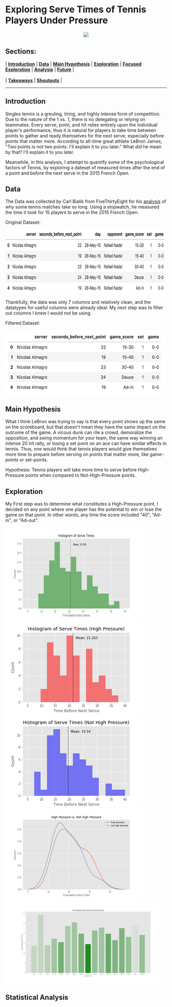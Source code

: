 # Exploring Serve Times of Tennis Players Under Pressure

<div class='header'> 
<!-- Your header image here -->
<div class='headingImage' id='mainHeaderImage' align="center">
    <img src="https://images.squarespace-cdn.com/content/v1/574ef19d9f7266ca965ea6af/1539723422154-QOZZR64KFEB7OMRC4JYS/ke17ZwdGBToddI8pDm48kKwk6pp6QGEAwGcw_vnYdmoUqsxRUqqbr1mOJYKfIPR7LoDQ9mXPOjoJoqy81S2I8N_N4V1vUb5AoIIIbLZhVYy7Mythp_T-mtop-vrsUOmeInPi9iDjx9w8K4ZfjXt2do8UP1IH5v8D6j72WcX-bDb10lwfWZJ2VkUT5sYler58P7cJNZlDXbgJNE9ef52e8w/20180418_120534.jpg?format=2500w" ></img>
</div>

## Sections:
 |  **[Introduction](#introduction)**  |
 **[Data](#data)**  |
 **[Main Hypothesis](#main-hypothesis)**  |
 **[Exploration](#exploration)**  |
 **[Focused Exploration](#focused-exploration)**  |
 **[Analysis](#analysis)**  |
 **[Future](#future)**  |<br><br>
 |  **[Takeaways](#takeaways)**  |
 **[Shoutouts](#shoutouts)**  |
 
 ---
 ## Introduction
 Singles tennis is a greuling, tiring, and highly intense form of competition. Due to the nature of the 1 vs. 1, there is no delegating or relying on teammates. Every serve, point, and hit relies entirely upon the individual player's performance, thus it is natural for players to take time between points to gather and ready themselves for the next serve, especially before points that matter more. According to all-time great athlete LeBron James, "Two points is not two points. I'll explain it to you later." What did he mean by that? I'll explain it to you later.
 
 Meanwhile, in this analysis, I attempt to quantify some of the psychological factors of Tennis, by exploring a dateset of measured times after the end of a point and before the next serve in the 2015 French Open. 
 
 ## Data
 The Data was collected by Carl Bialik from FiveThirtyEight for his [analysis](https://fivethirtyeight.com/features/why-some-tennis-matches-take-forever/) of why some tennis matches take so long. Using a stopwatch, he measured the time it took for 15 players to serve in the 2015 French Open.
 
 Original Dataset:
 
  <img src="https://github.com/atsai24/Time-for-Tennis/blob/master/images/original_data.png" width="774" height="200">

 
 
 Thankfully, the data was only 7 columns and relatively clean, and the datatypes for useful columns were already ideal. My next step was to filter out columns I knew I would not be using.
 
 Filtered Dataset:
 
 <img src="https://github.com/atsai24/Time-for-Tennis/blob/master/images/filtered_data.png" width="562" height="200">
 
 ## Main Hypothesis
  What I think LeBron was trying to say is that every point shows up the same on the scoreboard, but that doesn't mean they have the same impact on the outcome of the game. A vicous dunk can rile a crowd, demoralize the opposition, and swing momentum for your team, the same way winning an intense 20 hit rally, or losing a set point on an ace can have similar effects in tennis. Thus, one would think that tennis players would give themselves more time to prepare before serving on points that matter more, like game-points or set-points.

Hypothesis: Tennis players will take more time to serve before High-Pressure points when compared to Not-High-Pressure points.

## Exploration
My First step was to determine what constitutes a High-Pressure point. I decided on any point where one player has the potential to win or lose the game on that point. In other words, any time the score included "40", "Ad-in", or "Ad-out".

<img src="https://github.com/atsai24/Time-for-Tennis/blob/master/images/hist_of_serve_times.png" width="432" height="288">
<img src="https://github.com/atsai24/Time-for-Tennis/blob/master/images/hist_of_hp_serve_times.png">
 <img src="https://github.com/atsai24/Time-for-Tennis/blob/master/images/hist_of_not_hp_serve_times.png">
<img src="https://github.com/atsai24/Time-for-Tennis/blob/master/images/density_comparison.png" width="432" height="288">
<img src="https://github.com/atsai24/Time-for-Tennis/blob/master/images/score_comparison.png">


## Statistical Analysis
